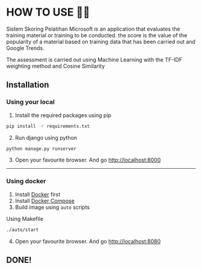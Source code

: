 # HOW TO USE 🐱‍👓

Sistem Skoring Pelatihan Microsoft is an application that evaluates the training material or training to be conducted. the score is the value of the popularity of a material based on training data that has been carried out and Google Trends.

The assessment is carried out using Machine Learning with the TF-IDF weighting method and Cosine Similarity

## Installation
### Using your local
1. Install the required packages using pip
```bash
pip install -r requirements.txt
```
2. Run django using python
```bash
python manage.py runserver
```
3. Open your favourite browser. And go [http://localhost:8000](http://localhost:8000)
<hr>

### Using docker
1. Install [Docker](https://docs.docker.com/engine/install/) first
2. Install [Docker Compose](https://docs.docker.com/compose/install/)
3. Build image using `auto` scripts

Using Makefile 
```bash
./auto/start
```

4. Open your favourite browser. And go [http://localhost:8080](http://localhost:8080)

## DONE!